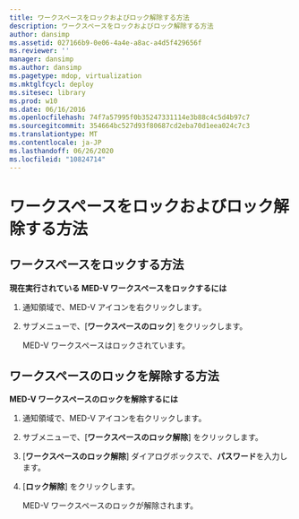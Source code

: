 ```yaml
---
title: ワークスペースをロックおよびロック解除する方法
description: ワークスペースをロックおよびロック解除する方法
author: dansimp
ms.assetid: 027166b9-0e06-4a4e-a8ac-a4d5f429656f
ms.reviewer: ''
manager: dansimp
ms.author: dansimp
ms.pagetype: mdop, virtualization
ms.mktglfcycl: deploy
ms.sitesec: library
ms.prod: w10
ms.date: 06/16/2016
ms.openlocfilehash: 74f7a57995f0b35247331114e3b88c4c5d4b97c7
ms.sourcegitcommit: 354664bc527d93f80687cd2eba70d1eea024c7c3
ms.translationtype: MT
ms.contentlocale: ja-JP
ms.lasthandoff: 06/26/2020
ms.locfileid: "10824714"
---
```

# ワークスペースをロックおよびロック解除する方法


## ワークスペースをロックする方法


**現在実行されている MED-V ワークスペースをロックするには**

1.  通知領域で、MED-V アイコンを右クリックします。

2.  サブメニューで、[**ワークスペースのロック**] をクリックします。

    MED-V ワークスペースはロックされています。

## ワークスペースのロックを解除する方法


**MED-V ワークスペースのロックを解除するには**

1.  通知領域で、MED-V アイコンを右クリックします。

2.  サブメニューで、[**ワークスペースのロック解除**] をクリックします。

3.  [**ワークスペースのロック解除**] ダイアログボックスで、**パスワード**を入力します。

4.  [**ロック解除**] をクリックします。

    MED-V ワークスペースのロックが解除されます。

 

 





